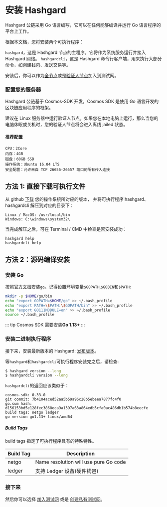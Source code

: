 # 安装 Hashgard

Hashgard 公链采用 Go 语言编写，它可以在任何能够编译并运行 Go 语言程序的平台上工作。

根据本文档，您将安装两个可执行程序：

`hashgard`，这是 Hashgard 节点的主程序，它将作为系统服务运行并接入 Hashgard 网络。
`hashgardcli`，这是 Hashgard 命令行客户端，用来执行大部分命令，如创建钱包、发送交易等。

安装后，你可以作为[全节点](https://github.com/hashgard/testnets/blob/master/docs/README.md)或是[验证人节点](./validators/validator-setup.md)加入到测试网。

### 配置您的服务器

Hashgard 公链基于 Cosmos-SDK 开发，Cosmos SDK 是使用 Go 语言开发的区块链应用程序的框架。

建议在 Linux 服务器中运行验证人节点，如果您在本地电脑上运行，那么当您的电脑休眠或关机时，您的验证人节点将会进入离线 jailed 状态。

#### 推荐配置

```
CPU：2Core
内存：4GB
磁盘：60GB SSD
操作系统：Ubuntu 16.04 LTS
安全配置：允许来自 TCP 26656-26657 端口的所有传入连接
```

## 方法 1: 直接下载可执行文件

从 github [下载](https://github.com/hashgard/hashgard/releases) 您的操作系统所对应的版本， 并将可执行程序 hashgard、hashgardcli 解压到对应的目录下：

```
Linux / MacOS: /usr/local/bin
Windows: C:\windows\system32\
```

当完成解压之后，可在 Terminal / CMD 中检查是否安装成功：

```
hashgard help
hashgardcli help
```

## 方法 2：源码编译安装

### 安装 Go

按照[官方文档](https://golang.org/doc/install)安装`go`。记得设置环境变量`$GOPATH`,`$GOBIN`和`$PATH`:

```bash
mkdir -p $HOME/go/bin
echo "export GOPATH=$HOME/go" >> ~/.bash_profile
echo "export PATH=\$PATH:\$GOPATH/bin" >> ~/.bash_profile
echo "export GO111MODULE=on" >> ~/.bash_profile
source ~/.bash_profile
```

::: tip
Cosmos SDK 需要安装**Go 1.13+**
:::

### 安装二进制执行程序

接下来，安装最新版本的 Hashgard: [发布版本](https://github.com/hashgard/hashgard/releases)。

等`hashgard`和`hashgardcli`可执行程序安装完之后，请检查:

```bash
$ hashgard version --long
$ hashgardcli version --long
```

`hashgardcli`的返回应该类似于：

```
cosmos-sdk: 0.33.0
git commit: 7b4104aced52aa5b59a96c28b5ebeea7877fc4f0
go.sum hash: d156153bd5e128fec3868eca9a1397a63a864edb5cfa0ac486db1b574b8eecfe
build tags: netgo ledger
go version go1.13+ linux/amd64
```

##### Build Tags

build tags 指定了可执行程序具有的特殊特性。

| Build Tag | Description                           |
| --------- | ------------------------------------- |
| netgo     | Name resolution will use pure Go code |
| ledger    | 支持 Ledger 设备(硬件钱包)            |

### 接下来

然后你可以选择 [加入测试网](https://github.com/hashgard/testnets/blob/master/docs_CN/README.md) 或是 [创建私有测试网](./deploy-testnet.md)。

